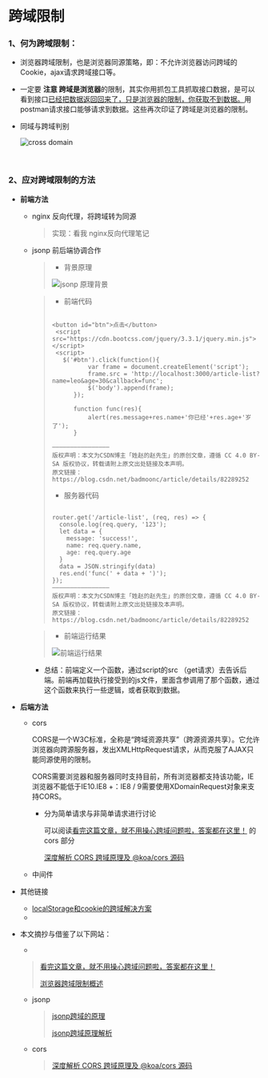 # 跨域限制

### 1、何为跨域限制： 

  * 浏览器跨域限制，也是浏览器同源策略，即：不允许浏览器访问跨域的Cookie，ajax请求跨域接口等。

  * 一定要 **注意 **跨域是**浏览器**的限制，其实你用抓包工具抓取接口数据，是可以看到接口<u>已经把数据返回回来了，只是浏览器的限制，你获取不到数据。</u>用postman请求接口能够请求到数据。这些再次印证了跨域是浏览器的限制。

  * 同域与跨域判别

    ![cross domain][p0]

​		

### 2、应对跨域限制的方法

* **前端方法**

  - nginx 反向代理，将跨域转为同源

    >实现：看我 nginx反向代理笔记

    

  - jsonp 前后端协调合作

    

    >* 背景原理
    >
    >![jsonp 原理背景][p1]

    >* 前端代码
    >
    >```font-end
    >
    ><button id="btn">点击</button>
    >  <script src="https://cdn.bootcss.com/jquery/3.3.1/jquery.min.js"></script>
    >  <script>
    >    $('#btn').click(function(){
    >			var frame = document.createElement('script');
    >			frame.src = 'http://localhost:3000/article-list?name=leo&age=30&callback=func';
    >			$('body').append(frame);
    >		});
    >		
    >		function func(res){
    >			alert(res.message+res.name+'你已经'+res.age+'岁了');
    >		}
    >
    >————————————————
    >版权声明：本文为CSDN博主「姓赵的赵先生」的原创文章，遵循 CC 4.0 BY-SA 版权协议，转载请附上原文出处链接及本声明。
    >原文链接：https://blog.csdn.net/badmoonc/article/details/82289252
    >```
    >
    >* 服务器代码
    >
    >  ```nodejs
    >  
    >  router.get('/article-list', (req, res) => {
    >    console.log(req.query, '123');
    >    let data = {
    >      message: 'success!',
    >      name: req.query.name,
    >      age: req.query.age
    >    }
    >    data = JSON.stringify(data)
    >    res.end('func(' + data + ')');
    >  });
    >  ————————————————
    >  版权声明：本文为CSDN博主「姓赵的赵先生」的原创文章，遵循 CC 4.0 BY-SA 版权协议，转载请附上原文出处链接及本声明。
    >  原文链接：https://blog.csdn.net/badmoonc/article/details/82289252
    >  ```

    >* 前端运行结果
    >
    >![前端运行结果][p2]
    >
    >

    * 总结：前端定义一个函数，通过script的src （get请求）去告诉后端。前端再加载执行接受到的js文件，里面含参调用了那个函数，通过这个函数来执行一些逻辑，或者获取到数据。



* **后端方法**

  - cors 

    CORS是一个W3C标准，全称是“跨域资源共享”（跨源资源共享）。它允许浏览器向跨源服务器，发出XMLHttpRequest请求，从而克服了AJAX只能同源使用的限制。

    CORS需要浏览器和服务器同时支持目前，所有浏览器都支持该功能，IE浏览器不能低于IE10.IE8 +：IE8 / 9需要使用XDomainRequest对象来支持CORS。

    - 分为简单请求与非简单请求进行讨论

      可以阅读[看完这篇文章，就不用操心跨域问题啦，答案都在这里！][cross-domain-webchat-article] 的cors 部分
      
      [深度解析 CORS 跨域原理及 @koa/cors 源码](https://blog.csdn.net/github_34708151/article/details/94088314)
      
      

  - 中间件 

    

  


* 其他链接
  * [localStorage和cookie的跨域解决方案](https://www.cnblogs.com/vsmart/p/9388597.html)
  * 







* 本文摘抄与借鉴了以下网站：

  * 

    > [看完这篇文章，就不用操心跨域问题啦，答案都在这里！][cross-domain-webchat-article]
    >
    > [浏览器跨域限制概述](https://cloud.tencent.com/developer/article/1504163)

  - jsonp

    > [jsonp跨域的原理](https://www.cnblogs.com/willing-shang/p/6719875.html)
    >
    > [jsonp跨域原理解析](https://blog.csdn.net/badmoonc/article/details/82289252)
    
  - cors
  
    > [深度解析 CORS 跨域原理及 @koa/cors 源码](https://blog.csdn.net/github_34708151/article/details/94088314)







[cross-domain-webchat-article]: https://mp.weixin.qq.com/s?__biz=MjM5MjU2NDk0Nw==&mid=2247484410&idx=1&sn=16fc7968c80e23107f65c81f5478e491&chksm=a6a5104691d299507bfc60ced7e9cda139d4c8ad0a2f9f6978a8f32da16a1f602bf604fc63cb&mpshare=1&scene=23&srcid=&sharer_sharetime=1569592600036&sharer_shareid=4ecc76568e47f0902b9a60f7ac6e2b72#rd





[p0]:http://proudmodest.cn/img/cross-domain/00.png
[p1]:http://proudmodest.cn/img/cross-domain/01.png
[p2]:http://proudmodest.cn/img/cross-domain/02.png



